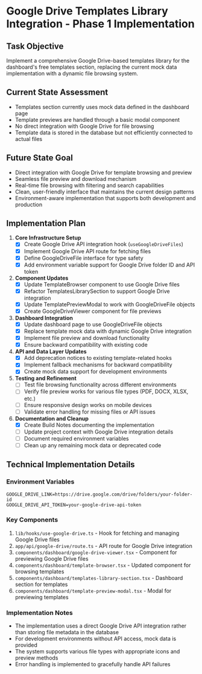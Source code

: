 # Google Drive Templates Library Integration - Phase 1 Implementation

## Task Objective
Implement a comprehensive Google Drive-based templates library for the dashboard's free templates section, replacing the current mock data implementation with a dynamic file browsing system.

## Current State Assessment
- Templates section currently uses mock data defined in the dashboard page
- Template previews are handled through a basic modal component
- No direct integration with Google Drive for file browsing
- Template data is stored in the database but not efficiently connected to actual files

## Future State Goal
- Direct integration with Google Drive for template browsing and preview
- Seamless file preview and download mechanism
- Real-time file browsing with filtering and search capabilities
- Clean, user-friendly interface that maintains the current design patterns
- Environment-aware implementation that supports both development and production

## Implementation Plan

1. **Core Infrastructure Setup**
   - [x] Create Google Drive API integration hook (`useGoogleDriveFiles`)
   - [x] Implement Google Drive API route for fetching files
   - [x] Define GoogleDriveFile interface for type safety
   - [x] Add environment variable support for Google Drive folder ID and API token

2. **Component Updates**
   - [x] Update TemplateBrowser component to use Google Drive files
   - [x] Refactor TemplatesLibrarySection to support Google Drive integration
   - [x] Update TemplatePreviewModal to work with GoogleDriveFile objects
   - [x] Create GoogleDriveViewer component for file previews

3. **Dashboard Integration**
   - [x] Update dashboard page to use GoogleDriveFile objects
   - [x] Replace template mock data with dynamic Google Drive integration
   - [x] Implement file preview and download functionality
   - [x] Ensure backward compatibility with existing code

4. **API and Data Layer Updates**
   - [x] Add deprecation notices to existing template-related hooks
   - [x] Implement fallback mechanisms for backward compatibility
   - [x] Create mock data support for development environments

5. **Testing and Refinement**
   - [ ] Test file browsing functionality across different environments
   - [ ] Verify file preview works for various file types (PDF, DOCX, XLSX, etc.)
   - [ ] Ensure responsive design works on mobile devices
   - [ ] Validate error handling for missing files or API issues

6. **Documentation and Cleanup**
   - [x] Create Build Notes documenting the implementation
   - [ ] Update project context with Google Drive integration details
   - [ ] Document required environment variables
   - [ ] Clean up any remaining mock data or deprecated code

## Technical Implementation Details

### Environment Variables
```
GOOGLE_DRIVE_LINK=https://drive.google.com/drive/folders/your-folder-id
GOOGLE_DRIVE_API_TOKEN=your-google-drive-api-token
```

### Key Components
1. `lib/hooks/use-google-drive.ts` - Hook for fetching and managing Google Drive files
2. `app/api/google-drive/route.ts` - API route for Google Drive integration
3. `components/dashboard/google-drive-viewer.tsx` - Component for previewing Google Drive files
4. `components/dashboard/template-browser.tsx` - Updated component for browsing templates
5. `components/dashboard/templates-library-section.tsx` - Dashboard section for templates
6. `components/dashboard/template-preview-modal.tsx` - Modal for previewing templates

### Implementation Notes
- The implementation uses a direct Google Drive API integration rather than storing file metadata in the database
- For development environments without API access, mock data is provided
- The system supports various file types with appropriate icons and preview methods
- Error handling is implemented to gracefully handle API failures
